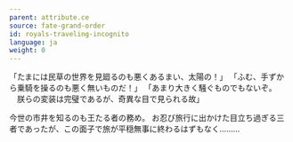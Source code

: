 ```yaml
---
parent: attribute.ce
source: fate-grand-order
id: royals-traveling-incognito
language: ja
weight: 0
---
```


「たまには民草の世界を見廻るのも悪くあるまい、太陽の！」
「ふむ、手ずから乗騎を操るのも悪く無いものだ！」
「あまり大きく騒ぐものでもないぞ。
　朕らの変装は完璧であるが、奇異な目で見られる故」

今世の市井を知るのも王たる者の務め。
お忍び旅行に出かけた目立ち過ぎる三者であったが、この面子で旅が平穏無事に終わるはずもなく………

